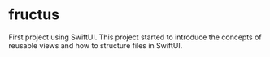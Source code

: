# fructus

First project using SwiftUI.
This project started to introduce the concepts of reusable views and how to structure files in SwiftUI.
